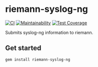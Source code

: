 # riemann-syslog-ng

[![CI](https://github.com/opus-codium/riemann-syslog-ng/actions/workflows/ci.yml/badge.svg)](https://github.com/opus-codium/riemann-syslog-ng/actions/workflows/ci.yml)
[![Maintainability](https://api.codeclimate.com/v1/badges/c98331204e2fdc0a7093/maintainability)](https://codeclimate.com/github/opus-codium/riemann-syslog-ng/maintainability)
[![Test Coverage](https://api.codeclimate.com/v1/badges/c98331204e2fdc0a7093/test_coverage)](https://codeclimate.com/github/opus-codium/riemann-syslog-ng/test_coverage)

Submits syslog-ng information to riemann.

## Get started

```
gem install riemann-syslog-ng
```
